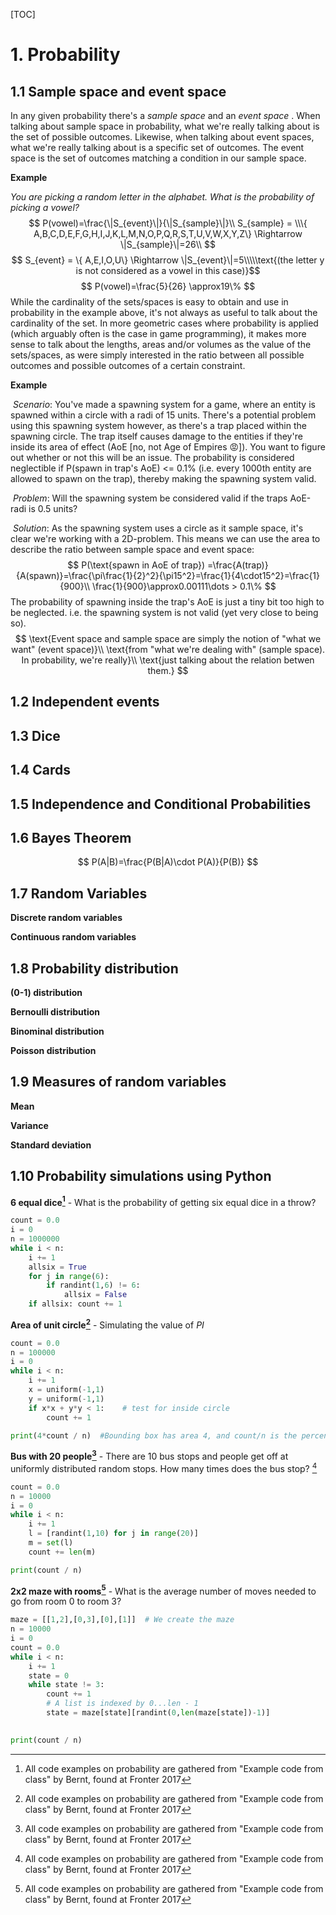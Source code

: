 [TOC]

# 1. Probability

##  1.1 Sample space and event space

In any given probability there's a _sample space_ and an _event space_ . When talking about sample space in probability, what we're really talking about is the set of possible outcomes. Likewise, when talking about event spaces, what we're really talking about is a specific set of outcomes. The event space is the set of outcomes matching a condition in our sample space.

**Example**

*You are picking a random letter in the alphabet. What is the probability of picking a vowel?*
$$
P(vowel)=\frac{\|S_{event}\|}{\|S_{sample}\|}\\
S_{sample} = \\\{ A,B,C,D,E,F,G,H,I,J,K,L,M,N,O,P,Q,R,S,T,U,V,W,X,Y,Z\} \Rightarrow \|S_{sample}\|=26\\ $$$$
S_{event} = \{ A,E,I,O,U\} \Rightarrow \|S_{event}\|=5\\\\\text{(the letter y is not considered as a vowel in this case)}$$$$
P(vowel)=\frac{5}{26} \approx19\%
$$
While the cardinality of the sets/spaces is easy to obtain and use in probability in the example above, it's not always as useful to talk about the cardinality of the set. In more geometric cases where probability is applied (which arguably often is the case in game programming), it makes more sense to talk about the lengths, areas and/or volumes as the value of the sets/spaces, as were simply interested in the ratio between all possible outcomes and possible outcomes of a certain constraint.

**Example**

​	*Scenario*: You've made a spawning system for a game, where an entity is spawned within a circle with a radi of 15 units. There's a potential problem using this spawning system however, as there's a trap placed within the spawning circle. The trap itself causes damage to the entities if they're inside its area of effect (AoE [no, not Age of Empires ​:rage:​]). You want to figure out whether or not this will be an issue. The probability is considered neglectible if P(spawn in trap's AoE) <= 0.1% (i.e. every 1000th entity are allowed to spawn on the trap), thereby making the spawning system valid.

​	*Problem*: Will the spawning system be considered valid if the traps AoE-radi is 0.5 units?

​	*Solution*: As the spawning system uses a circle as it sample space, it's clear we're working with a 2D-problem. This means we can use the area to describe the ratio between sample space and event space:
$$
P(\text{spawn in AoE of trap}) =\frac{A(trap)}{A(spawn)}=\frac{\pi\frac{1}{2}^2}{\pi15^2}=\frac{1}{4\cdot15^2}=\frac{1}{900}\\
\frac{1}{900}\approx0.00111\dots > 0.1\%
$$
The probability of spawning inside the trap's AoE is just a tiny bit too high to be neglected. i.e. the spawning system is not valid (yet very close to being so).
$$
\text{Event space and sample space are simply the notion of "what we want" (event space)}\\
\text{from "what we're dealing with" (sample space). In  probability, we're really}\\
\text{just talking about the relation betwen them.}
$$

## 1.2 Independent events

## 1.3 Dice

## 1.4 Cards

## 1.5 Independence and Conditional Probabilities

## 1.6 Bayes Theorem

$$
P(A|B)=\frac{P(B|A)\cdot P(A)}{P(B)}
$$

## 1.7 Random Variables

**Discrete random variables**

**Continuous random variables** 

## 1.8 Probability distribution

**(0-1) distribution** 

**Bernoulli distribution** 

**Binominal distribution** 

**Poisson distribution**

## 1.9 Measures of random variables

**Mean**

**Variance**

**Standard deviation**

## 1.10 Probability simulations using Python

**6 equal dice[^1]** - What is the probability of getting six equal dice in a throw?

```python
count = 0.0
i = 0
n = 1000000
while i < n:
    i += 1
    allsix = True
    for j in range(6):
        if randint(1,6) != 6:
            allsix = False
    if allsix: count += 1

```

**Area of unit circle[^1]** - Simulating the value of *PI*

```python
count = 0.0
n = 100000
i = 0
while i < n:
    i += 1
    x = uniform(-1,1)
    y = uniform(-1,1)
    if x*x + y*y < 1:    # test for inside circle
        count += 1

print(4*count / n)  #Bounding box has area 4, and count/n is the percentage of the bounding box
```

**Bus with 20 people[^1]** - There are 10 bus stops and people get off at uniformly distributed random stops. How many times does the bus stop? [^1]

```python
count = 0.0
n = 10000
i = 0
while i < n:
    i += 1
    l = [randint(1,10) for j in range(20)]
    m = set(l)
    count += len(m)

print(count / n)
```

**2x2 maze with rooms[^1]** - What is the average number of moves needed to go from room 0 to room 3?

```python
maze = [[1,2],[0,3],[0],[1]]  # We create the maze
n = 10000
i = 0
count = 0.0
while i < n:
    i += 1
    state = 0
    while state != 3:
        count += 1
        # A list is indexed by 0...len - 1
        state = maze[state][randint(0,len(maze[state])-1)]
        

print(count / n)

```



[^1]: All code examples on probability are gathered from "Example code from class" by Bernt, found at Fronter 2017